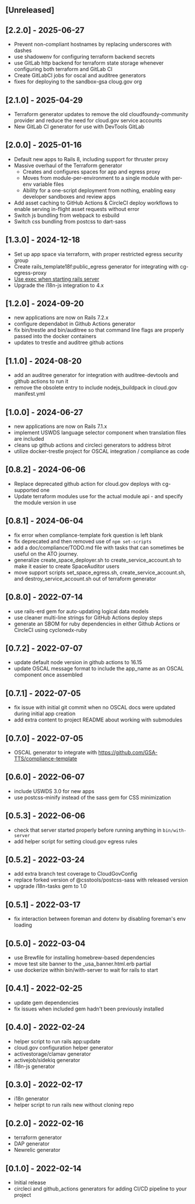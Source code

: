 ## [Unreleased]

## [2.2.0] - 2025-06-27

- Prevent non-compliant hostnames by replacing underscores with dashes
- use shadowenv for configuring terraform backend secrets
- use GitLab http backend for terraform state storage whenever configuring both terraform and GitLab CI
- Create GitLabCI jobs for oscal and auditree generators
- fixes for deploying to the sandbox-gsa cloug.gov org

## [2.1.0] - 2025-04-29

- Terraform generator updates to remove the old cloudfoundy-community provider and reduce the need for cloud.gov service accounts
- New GitLab CI generator for use with DevTools GitLab

## [2.0.0] - 2025-01-16

- Default new apps to Rails 8, including support for thruster proxy
- Massive overhaul of the Terraform generator
  - Creates and configures spaces for app and egress proxy
  - Moves from module-per-environment to a single module with per-env variable files
  - Ability for a one-script deployment from nothing, enabling easy developer sandboxes and review apps
- Add asset caching to GitHub Actions & CircleCI deploy workflows to enable serving in-flight asset requests without error
- Switch js bundling from webpack to esbuild
- Switch css bundling from postcss to dart-sass

## [1.3.0] - 2024-12-18

- Set up app space via terraform, with proper restricted egress security group
- Create rails_template18f:public_egress generator for integrating with cg-egress-proxy
- [Use exec when starting rails server](https://docs.cloudfoundry.org/devguide/deploy-apps/manifest-attributes.html#start-commands:~:text=To%20resolve%20this,process.%20For%20example%3A)
- Upgrade the i18n-js integration to 4.x

## [1.2.0] - 2024-09-20

- new applications are now on Rails 7.2.x
- configure dependabot in Github Actions generator
- fix bin/trestle and bin/auditree so that command line flags are properly passed into the docker containers
- updates to trestle and auditree github actions

## [1.1.0] - 2024-08-20

- add an auditree generator for integration with auditree-devtools and github actions to run it
- remove the obsolete entry to include nodejs_buildpack in cloud.gov manifest.yml

## [1.0.0] - 2024-06-27

- new applications are now on Rails 7.1.x
- implement USWDS language selector component when translation files are included
- cleans up github actions and circleci generators to address bitrot
- utilize docker-trestle project for OSCAL integration / compliance as code

## [0.8.2] - 2024-06-06

- Replace deprecated github action for cloud.gov deploys with cg-supported one
- Update terraform modules use for the actual module api - and specify the module version in use

## [0.8.1] - 2024-06-04

- fix error when compliance-template fork question is left blank
- fix deprecated and then removed use of `npm set-scripts`
- add a doc/compliance/TODO.md file with tasks that can sometimes be useful on the ATO journey.
- generalize create_space_deployer.sh to create_service_account.sh to make it easier to create SpaceAuditor users
- move support scripts set_space_egress.sh, create_service_account.sh, and destroy_service_account.sh out of terraform generator

## [0.8.0] - 2022-07-14

- use rails-erd gem for auto-updating logical data models
- use cleaner multi-line strings for GitHub Actions deploy steps
- generate an SBOM for ruby dependencies in either Github Actions or CircleCI using cyclonedx-ruby

## [0.7.2] - 2022-07-07

- update default node version in github actions to 16.15
- update OSCAL message format to include the app_name as an OSCAL component once assembled

## [0.7.1] - 2022-07-05

- fix issue with initial git commit when no OSCAL docs were updated during initial app creation
- add extra content to project README about working with submodules

## [0.7.0] - 2022-07-05

- OSCAL generator to integrate with https://github.com/GSA-TTS/compliance-template

## [0.6.0] - 2022-06-07

- include USWDS 3.0 for new apps
- use postcss-minify instead of the sass gem for CSS minimization

## [0.5.3] - 2022-06-06

- check that server started properly before running anything in `bin/with-server`
- add helper script for setting cloud.gov egress rules

## [0.5.2] - 2022-03-24

- add extra branch test coverage to CloudGovConfig
- replace forked version of @csstools/postcss-sass with released version
- upgrade i18n-tasks gem to 1.0

## [0.5.1] - 2022-03-17

- fix interaction between foreman and dotenv by disabling foreman's env loading

## [0.5.0] - 2022-03-04

- use Brewfile for installing homebrew-based dependencies
- move test site banner to the _usa_banner.html.erb partial
- use dockerize within bin/with-server to wait for rails to start

## [0.4.1] - 2022-02-25

- update gem dependencies
- fix issues when included gem hadn't been previously installed

## [0.4.0] - 2022-02-24

- helper script to run rails app:update
- cloud.gov configuration helper generator
- activestorage/clamav generator
- activejob/sidekiq generator
- i18n-js generator

## [0.3.0] - 2022-02-17

- i18n generator
- helper script to run rails new without cloning repo

## [0.2.0] - 2022-02-16

- terraform generator
- DAP generator
- Newrelic generator

## [0.1.0] - 2022-02-14

- Initial release
- circleci and github_actions generators for adding CI/CD pipeline to your project
